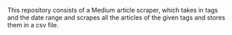 This repository consists of a Medium article scraper, which takes in tags and the date range and scrapes all the articles of the given tags and stores them in a csv file.
